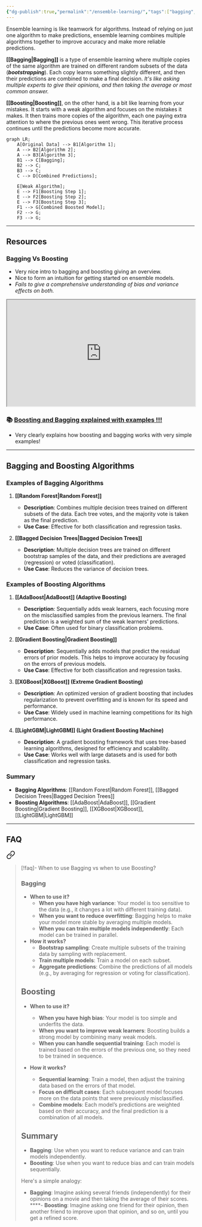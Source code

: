 ```yaml
---
{"dg-publish":true,"permalink":"/ensemble-learning/","tags":["bagging","boosting","ensemble-learning"],"noteIcon":"2","updated":"2024-05-23T17:28:39.262+05:30"}
---
```



Ensemble learning is like teamwork for algorithms. Instead of relying on just one algorithm to make predictions, ensemble learning combines multiple algorithms together to improve accuracy and make more reliable predictions.

**[[Bagging\|Bagging]]** is a type of ensemble learning where multiple copies of the same algorithm are trained on different random subsets of the data (***bootstrapping***). Each copy learns something slightly different, and then their predictions are combined to make a final decision. *It's like asking multiple experts to give their opinions, and then taking the average or most common answer.*

**[[Boosting\|Boosting]]**, on the other hand, is a bit like learning from your mistakes. It starts with a weak algorithm and focuses on the mistakes it makes. It then trains more copies of the algorithm, each one paying extra attention to where the previous ones went wrong. This iterative process continues until the predictions become more accurate.

```mermaid
graph LR;
    A[Original Data] --> B1[Algorithm 1];
    A --> B2[Algorithm 2];
    A --> B3[Algorithm 3];
    B1 --> C[Bagging];
    B2 --> C;
    B3 --> C;
    C --> D[Combined Predictions];

    E[Weak Algorithm];
    E --> F1[Boosting Step 1];
    E --> F2[Boosting Step 2];
    E --> F3[Boosting Step 3];
    F1 --> G[Combined Boosted Model];
    F2 --> G;
    F3 --> G;

```

---

## Resources

### Bagging Vs Boosting

- Very nice intro to bagging and boosting giving an overview.
- Nice to form an intuition for getting started on ensemble models.
- *Fails to give a comprehensive understanding of bias and variance effects on both.*


<iframe title="Bagging vs Boosting - Ensemble Learning In Machine Learning Explained" src="https://www.youtube.com/embed/tjy0yL1rRRU?feature=oembed" height="113" width="200" allowfullscreen="" allow="fullscreen" style="aspect-ratio: 1.76991 / 1; width: 100%; height: auto;"></iframe>

### 📚 [Boosting and Bagging explained with examples !!!](https://medium.com/swlh/boosting-and-bagging-explained-with-examples-5353a36eb78d)

- Very clearly explains how boosting and bagging works with very simple examples!

---

## Bagging and Boosting Algorithms

### Examples of Bagging Algorithms

1. **[[Random Forest\|Random Forest]]**
   - **Description**: Combines multiple decision trees trained on different subsets of the data. Each tree votes, and the majority vote is taken as the final prediction.
   - **Use Case**: Effective for both classification and regression tasks.

2. **[[Bagged Decision Trees\|Bagged Decision Trees]]**
   - **Description**: Multiple decision trees are trained on different bootstrap samples of the data, and their predictions are averaged (regression) or voted (classification).
   - **Use Case**: Reduces the variance of decision trees.

### Examples of Boosting Algorithms

1. **[[AdaBoost\|AdaBoost]] (Adaptive Boosting)**
   - **Description**: Sequentially adds weak learners, each focusing more on the misclassified samples from the previous learners. The final prediction is a weighted sum of the weak learners' predictions.
   - **Use Case**: Often used for binary classification problems.

2. **[[Gradient Boosting\|Gradient Boosting]]**
   - **Description**: Sequentially adds models that predict the residual errors of prior models. This helps to improve accuracy by focusing on the errors of previous models.
   - **Use Case**: Effective for both classification and regression tasks.

3. **[[XGBoost\|XGBoost]] (Extreme Gradient Boosting)**
   - **Description**: An optimized version of gradient boosting that includes regularization to prevent overfitting and is known for its speed and performance.
   - **Use Case**: Widely used in machine learning competitions for its high performance.

4. **[[LightGBM\|LightGBM]] (Light Gradient Boosting Machine)**
   - **Description**: A gradient boosting framework that uses tree-based learning algorithms, designed for efficiency and scalability.
   - **Use Case**: Works well with large datasets and is used for both classification and regression tasks.

### Summary

- **Bagging Algorithms**: [[Random Forest\|Random Forest]], [[Bagged Decision Trees\|Bagged Decision Trees]]
- **Boosting Algorithms**: [[AdaBoost\|AdaBoost]], [[Gradient Boosting\|Gradient Boosting]], [[XGBoost\|XGBoost]], [[LightGBM\|LightGBM]]

---

## FAQ


<div class="transclusion internal-embed is-loaded"><a class="markdown-embed-link" href="/faq/#449278" aria-label="Open link"><svg xmlns="http://www.w3.org/2000/svg" width="24" height="24" viewBox="0 0 24 24" fill="none" stroke="currentColor" stroke-width="2" stroke-linecap="round" stroke-linejoin="round" class="svg-icon lucide-link"><path d="M10 13a5 5 0 0 0 7.54.54l3-3a5 5 0 0 0-7.07-7.07l-1.72 1.71"></path><path d="M14 11a5 5 0 0 0-7.54-.54l-3 3a5 5 0 0 0 7.07 7.07l1.71-1.71"></path></svg></a><div class="markdown-embed">



> [!faq]- When to use Bagging vs when to use Boosting?
> ### Bagging
> - **When to use it?**
> 	- **When you have high variance**: Your model is too sensitive to the data (e.g., it changes a lot with different training data).
> 	- **When you want to reduce overfitting**: Bagging helps to make your model more stable by averaging multiple models.
> 	- **When you can train multiple models independently**: Each model can be trained in parallel.
> - **How it works?**
> 	- **Bootstrap sampling**: Create multiple subsets of the training data by sampling with replacement.
> 	- **Train multiple models**: Train a model on each subset.
> 	- **Aggregate predictions**: Combine the predictions of all models (e.g., by averaging for regression or voting for classification).
> 
> ## Boosting
> - **When to use it?**
> 	- **When you have high bias**: Your model is too simple and underfits the data.
> 	- **When you want to improve weak learners**: Boosting builds a strong model by combining many weak models.
> 	- **When you can handle sequential training**: Each model is trained based on the errors of the previous one, so they need to be trained in sequence.
> 	
> - **How it works?**
> 	- **Sequential learning**: Train a model, then adjust the training data based on the errors of that model.
> 	- **Focus on difficult cases**: Each subsequent model focuses more on the data points that were previously misclassified.
> 	- **Combine models**: Each model’s predictions are weighted based on their accuracy, and the final prediction is a combination of all models.
> 
> ## Summary
> - **Bagging**: Use when you want to reduce variance and can train models independently.
> - **Boosting**: Use when you want to reduce bias and can train models sequentially.
>
>Here's a simple analogy:
> - **Bagging**: Imagine asking several friends (independently) for their opinions on a movie and then taking the average of their scores.
> ****- **Boosting**: Imagine asking one friend for their opinion, then another friend to improve upon that opinion, and so on, until you get a refined score.

</div></div>

